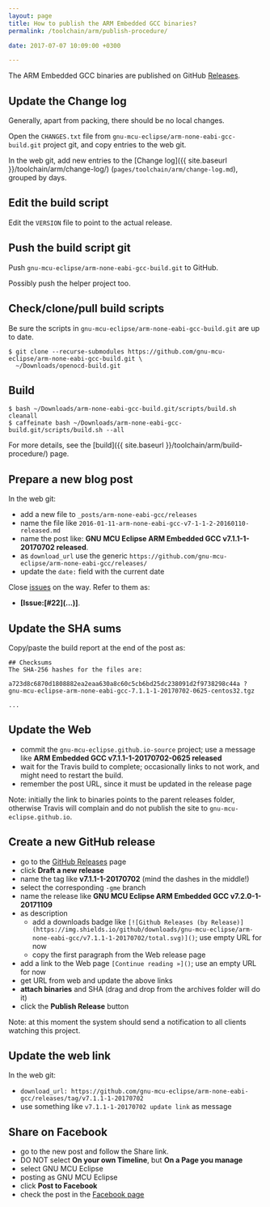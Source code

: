 ```yaml
---
layout: page
title: How to publish the ARM Embedded GCC binaries?
permalink: /toolchain/arm/publish-procedure/

date: 2017-07-07 10:09:00 +0300

---
```


The ARM Embedded GCC binaries are published on GitHub [Releases](https://github.com/gnu-mcu-eclipse/arm-none-eabi-gcc/releases/).

## Update the Change log

Generally, apart from packing, there should be no local changes.

Open the `CHANGES.txt` file from  `gnu-mcu-eclipse/arm-none-eabi-gcc-build.git` project git, and copy entries to the web git.

In the web git, add new entries to the [Change log]({{ site.baseurl }}/toolchain/arm/change-log/) (`pages/toolchain/arm/change-log.md`), grouped by days.

## Edit the build script

Edit the `VERSION` file to point to the actual release.

## Push the build script git

Push `gnu-mcu-eclipse/arm-none-eabi-gcc-build.git` to GitHub.

Possibly push the helper project too.

## Check/clone/pull build scripts

Be sure the scripts in `gnu-mcu-eclipse/arm-none-eabi-gcc-build.git` are up to date.

```console
$ git clone --recurse-submodules https://github.com/gnu-mcu-eclipse/arm-none-eabi-gcc-build.git \
  ~/Downloads/openocd-build.git
```

## Build

```console
$ bash ~/Downloads/arm-none-eabi-gcc-build.git/scripts/build.sh cleanall
$ caffeinate bash ~/Downloads/arm-none-eabi-gcc-build.git/scripts/build.sh --all
```

For more details, see the [build]({{ site.baseurl }}/toolchain/arm/build-procedure/) page.

## Prepare a new blog post 

In the web git:

- add a new file to `_posts/arm-none-eabi-gcc/releases`
- name the file like `2016-01-11-arm-none-eabi-gcc-v7-1-1-2-20160110-released.md`
- name the post like: **GNU MCU Eclipse ARM Embedded GCC v7.1.1-1-20170702 released**.
- as `download_url` use the generic `https://github.com/gnu-mcu-eclipse/arm-none-eabi-gcc/releases/` 
- update the `date:` field with the current date

Close [issues](https://github.com/gnu-mcu-eclipse/arm-none-eabi-gcc/issues) on the way. Refer to them as:

- **[Issue:\[#22\]\(...\)]**.

## Update the SHA sums

Copy/paste the build report at the end of the post as:

```console
## Checksums
The SHA-256 hashes for the files are:

a723d8c6870d1808882ea2eaa630a8c60c5cb6bd25dc238091d2f9738298c44a ?
gnu-mcu-eclipse-arm-none-eabi-gcc-7.1.1-1-20170702-0625-centos32.tgz

...
```

## Update the Web

- commit the `gnu-mcu-eclipse.github.io-source` project; use a message like **ARM Embedded GCC v7.1.1-1-20170702-0625 released**
- wait for the Travis build to complete; occasionally links to not work, and might need to restart the build.
- remember the post URL, since it must be updated in the release page

Note: initially the link to binaries points to the parent releases folder, otherwise Travis will complain and do not publish the site to `gnu-mcu-eclipse.github.io`.

## Create a new GitHub release

- go to the [GitHub Releases](https://github.com/gnu-mcu-eclipse/arm-none-eabi-gcc/releases) page
- click **Draft a new release**
- name the tag like **v7.1.1-1-20170702** (mind the dashes in the middle!)
- select the corresponding `-gme` branch
- name the release like **GNU MCU Eclipse ARM Embedded GCC v7.2.0-1-20171109**
- as description
  - add a downloads badge like `[![Github Releases (by Release)](https://img.shields.io/github/downloads/gnu-mcu-eclipse/arm-none-eabi-gcc/v7.1.1-1-20170702/total.svg)]()`; use empty URL for now
  - copy the first paragraph from the Web release page
- add a link to the Web page `[Continue reading »]()`; use an empty URL for now
- get URL from web and update the above links
- **attach binaries** and SHA (drag and drop from the archives folder will do it)
- click the **Publish Release** button

Note: at this moment the system should send a notification to all clients watching this project.

## Update the web link 

In the web git:

- `download_url: https://github.com/gnu-mcu-eclipse/arm-none-eabi-gcc/releases/tag/v7.1.1-1-20170702`
- use something like `v7.1.1-1-20170702 update link` as message

## Share on Facebook

- go to the new post and follow the Share link.
- DO NOT select **On your own Timeline**, but **On a Page you manage**
- select GNU MCU Eclipse
- posting as GNU MCU Eclipse
- click **Post to Facebook**
- check the post in the [Facebook page](https://www.facebook.com/gnu-mcu-eclipse)

